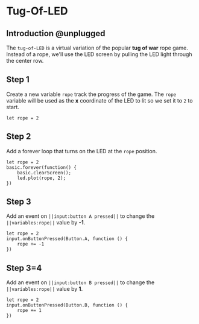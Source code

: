 # Tug-Of-LED

## Introduction @unplugged

The ``tug-of-LED`` is a virtual variation of the popular **tug of war** rope game.
Instead of a rope, we'll use the LED screen by pulling the LED light through the center row.

## Step 1

Create a new variable ``rope`` track the progress of the game. 
The ``rope`` variable will be used as the **x** coordinate of the LED to lit
so we set it to ``2`` to start.

```blocks
let rope = 2
```

## Step 2

Add a forever loop that turns on the LED at the ``rope`` position.

```blocks
let rope = 2
basic.forever(function() {
    basic.clearScreen();
    led.plot(rope, 2);
})
```

## Step 3

Add an event on ``||input:button A pressed||`` to change the ``||variables:rope||`` value by **-1**.

```blocks
let rope = 2
input.onButtonPressed(Button.A, function () {
    rope += -1
})
```

## Step 3=4

Add an event on ``||input:button B pressed||`` to change the ``||variables:rope||`` value by **1**.

```blocks
let rope = 2
input.onButtonPressed(Button.B, function () {
    rope += 1
})
```
